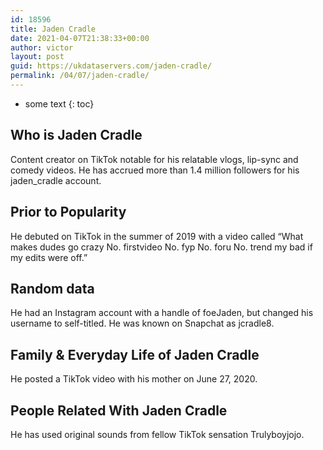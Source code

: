 ```yaml
---
id: 18596
title: Jaden Cradle
date: 2021-04-07T21:38:33+00:00
author: victor
layout: post
guid: https://ukdataservers.com/jaden-cradle/
permalink: /04/07/jaden-cradle/
---
```


* some text
{: toc}


## Who is Jaden Cradle



Content creator on TikTok notable for his relatable vlogs, lip-sync and comedy videos. He has accrued more than 1.4 million followers for his jaden_cradle account.

                
                
                
## Prior to Popularity



He debuted on TikTok in the summer of 2019 with a video called &#8220;What makes dudes go crazy No. firstvideo No. fyp No. foru No. trend my bad if my edits were off.&#8221;

                
                
                
## Random data



He had an Instagram account with a handle of foeJaden, but changed his username to self-titled. He was known on Snapchat as jcradle8.

                
                
                
## Family & Everyday Life of Jaden Cradle



He posted a TikTok video with his mother on June 27, 2020. 

                
                
                
## People Related With Jaden Cradle



He has used original sounds from fellow TikTok sensation Trulyboyjojo.

                
              
            
          
          
          